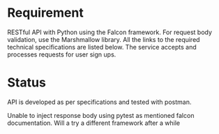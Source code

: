 # Requirement
RESTful API with Python using the Falcon framework. For request body validation, use 
the Marshmallow library. All the links to the required technical specifications are listed below. 
The service accepts and processes requests for user sign ups.

# Status
API is developed as per specifications and tested with postman. 

Unable to inject response body using pytest as mentioned falcon documentation. Will a try a different framework after a while